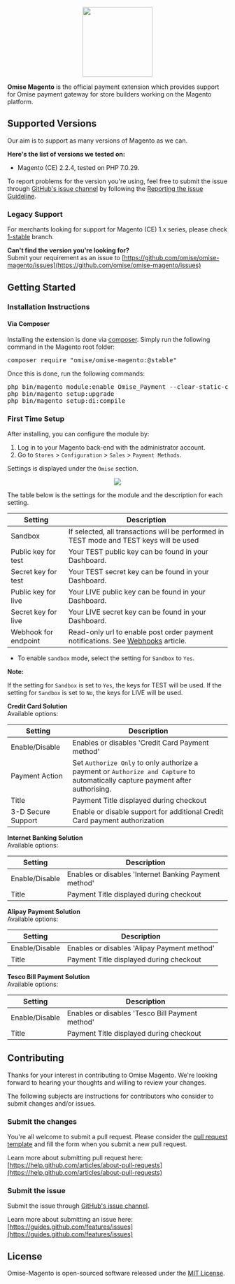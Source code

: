 <p align="center"><a href='https://www.omise.co'><img src='https://cloud.githubusercontent.com/assets/2154669/26388730/437207e4-4080-11e7-9955-2cd36bb3120f.png' height='160'></a></p>

**Omise Magento** is the official payment extension which provides support for Omise payment gateway for store builders working on the Magento platform.

## Supported Versions

Our aim is to support as many versions of Magento as we can.  

**Here's the list of versions we tested on:**
- Magento (CE) 2.2.4, tested on PHP 7.0.29.

To report problems for the version you're using, feel free to submit the issue through [GitHub's issue channel](https://github.com/omise/omise-magento/issues) by following the [Reporting the issue Guideline](https://guides.github.com/activities/contributing-to-open-source/#contributing).

### Legacy Support

For merchants looking for support for Magento (CE) 1.x series, please check [1-stable](https://github.com/omise/omise-magento/tree/1-stable) branch.

**Can't find the version you're looking for?**  
Submit your requirement as an issue to [https://github.com/omise/omise-magento/issues](https://github.com/omise/omise-magento/issues)

## Getting Started

### Installation Instructions

#### Via Composer

Installing the extension is done via [composer](https://getcomposer.org/). Simply run the following command in the Magento root folder:

<pre>
composer require "omise/omise-magento:@stable"
</pre>

Once this is done, run the following commands:

<pre>
php bin/magento module:enable Omise_Payment --clear-static-content
php bin/magento setup:upgrade
php bin/magento setup:di:compile
</pre>

### First Time Setup

After installing, you can configure the module by:

1. Log in to your Magento back-end with the administrator account.
2. Go to `Stores` > `Configuration` > `Sales` > `Payment Methods`.

Settings is displayed under the `Omise` section.

<p align="center"><a alt="omise-magento-install-manual-04" href='https://user-images.githubusercontent.com/10651523/46325091-ec450700-c620-11e8-8a09-2798676487d8.png'><img src='https://user-images.githubusercontent.com/10651523/46325091-ec450700-c620-11e8-8a09-2798676487d8.png'></a></p>

The table below is the settings for the module and the description for each setting.

| Setting             | Description                                                                                                             |
| ------------------- | ----------------------------------------------------------------------------------------------------------------------- |                                                                            
| Sandbox             | If selected, all transactions will be performed in TEST mode and TEST keys will be used                                 |
| Public key for test | Your TEST public key can be found in your Dashboard.                                                                    |
| Secret key for test | Your TEST secret key can be found in your Dashboard.                                                                    |
| Public key for live | Your LIVE public key can be found in your Dashboard.                                                                    |
| Secret key for live | Your LIVE secret key can be found in your Dashboard.                                                                    |
| Webhook for endpoint | Read-only url to enable post order payment notifications. See [Webhooks](https://www.omise.co/api-webhooks) article.      |


- To enable `sandbox` mode, select the setting for `Sandbox` to `Yes`.

**Note:**

If the setting for `Sandbox` is set to `Yes`, the keys for TEST will be used. If the setting for `Sandbox` is set to `No`, the keys for LIVE will be used.

**Credit Card Solution**  
Available options:

| Setting             | Description     |
| ---------- | ---------------------------------- |                                                                            
| Enable/Disable | Enables or disables 'Credit Card Payment method' | 
| Payment Action | Set `Authorize Only` to only authorize a payment or `Authorize and Capture` to automatically capture payment after authorising. |
| Title | Payment Title displayed during checkout |
| 3-D Secure Support | Enable or disable support for additional Credit Card payment authorization |

**Internet Banking Solution**  
Available options:

| Setting             | Description   |
| --------- | --------------------------- |                                                                            
| Enable/Disable | Enables or disables 'Internet Banking Payment method'|
| Title | Payment Title displayed during checkout |


**Alipay Payment Solution**  
Available options:

| Setting             | Description  |
| ------------ | --------------------------------- |                                                                            
| Enable/Disable | Enables or disables 'Alipay Payment method'|
| Title |Payment Title displayed during checkout |

**Tesco Bill Payment Solution**  
Available options:

| Setting             | Description  |
| ------------ | --------------------------------- |                                                                            
| Enable/Disable | Enables or disables 'Tesco Bill Payment method'|
| Title |Payment Title displayed during checkout |

## Contributing

Thanks for your interest in contributing to Omise Magento. We're looking forward to hearing your thoughts and willing to review your changes.

The following subjects are instructions for contributors who consider to submit changes and/or issues.

### Submit the changes

You're all welcome to submit a pull request.
Please consider the [pull request template](https://github.com/omise/omise-magento/blob/master/.github/PULL_REQUEST_TEMPLATE.md) and fill the form when you submit a new pull request.

Learn more about submitting pull request here: [https://help.github.com/articles/about-pull-requests](https://help.github.com/articles/about-pull-requests)

### Submit the issue

Submit the issue through [GitHub's issue channel](https://github.com/omise/omise-magento/issues).

Learn more about submitting an issue here: [https://guides.github.com/features/issues](https://guides.github.com/features/issues)

## License
Omise-Magento is open-sourced software released under the [MIT License](https://opensource.org/licenses/MIT).
